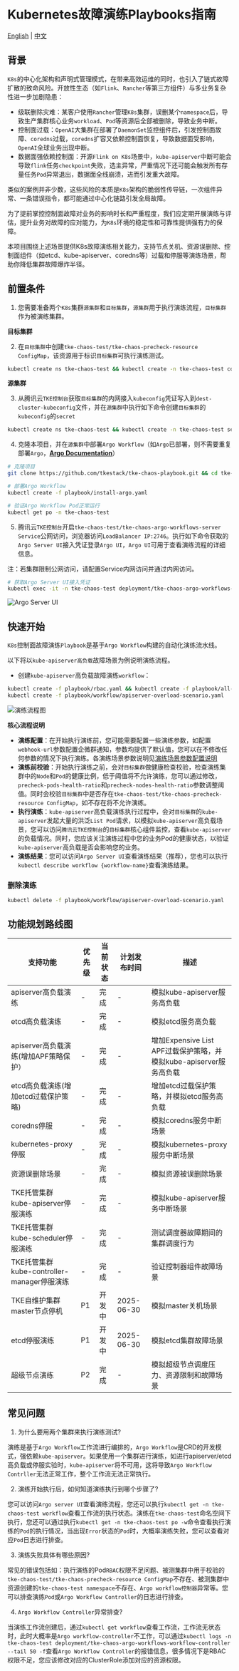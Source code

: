 # Kubernetes故障演练Playbooks指南

[English](README.md) | [中文](README_zh.md)

## 背景

`K8s`的中心化架构和声明式管理模式，在带来高效运维的同时，也引入了链式故障扩散的致命风险。开放性生态（如`Flink`、`Rancher`等第三方组件）与多业务复杂性进一步加剧隐患：

- 级联删除灾难：某客户使用`Rancher`管理`K8s`集群，误删某个`namespace`后，导致生产集群核心业务`workload`、`Pod`等资源后全部被删除，导致业务中断。  
- 控制面过载：`OpenAI`大集群在部署了`DaemonSet`监控组件后，引发控制面故障、`coredns`过载，`coredns`扩容又依赖控制面恢复，导致数据面受影响，`OpenAI`全球业务出现中断。  
- 数据面强依赖控制面：开源`Flink on K8s`场景中，`kube-apiserver`中断可能会导致`flink`任务`checkpoint`失败，选主异常，严重情况下还可能会触发所有存量任务`Pod`异常退出，数据面全线崩溃，进而引发重大故障。 

类似的案例并非少数，这些风险的本质是`K8s`架构的脆弱性传导链，一次组件异常、一条错误指令，都可能通过中心化链路引发全局故障。

为了提前掌控控制面故障对业务的影响时长和严重程度，我们应定期开展演练与评估，提升业务对故障的应对能力，为`K8s`环境的稳定性和可靠性提供强有力的保障。

本项目围绕上述场景提供K8s故障演练相关能力，支持节点关机、资源误删除、控制面组件（如etcd、kube-apiserver、coredns等）过载和停服等演练场景，帮助你降低集群故障爆炸半径。

## 前置条件

1. 您需要准备两个`K8s`集群`源集群`和`目标集群`，`源集群`用于执行演练流程，`目标集群`作为被演练集群。

**目标集群**

2. 在`目标集群`中创建`tke-chaos-test/tke-chaos-precheck-resource ConfigMap`，该资源用于标识`目标集群`可执行演练测试。
```bash
kubectl create ns tke-chaos-test && kubectl create -n tke-chaos-test configmap tke-chaos-precheck-resource --from-literal=empty=""
```

**源集群**

3. 从腾讯云`TKE控制台`获取`目标集群`的内网接入`kubeconfig`凭证写入到`dest-cluster-kubeconfig`文件，并在`源集群`中执行如下命令创建`目标集群`的`kubeconfig`的`secret`
```bash
kubectl create ns tke-chaos-test && kubectl create -n tke-chaos-test secret generic dest-cluster-kubeconfig --from-file=config=./dest-cluster-kubeconfig
```

4. 克隆本项目，并在`源集群`中部署`Argo Workflow`（如`Argo`已部署，则不需要重复部署`Argo`，[**Argo Documentation**](https://argo-workflows.readthedocs.io/en/latest/)）
```bash
# 克隆项目
git clone https://github.com/tkestack/tke-chaos-playbook.git && cd tke-chaos-playbook

# 部署Argo Workflow
kubectl create -f playbook/install-argo.yaml

# 验证Argo Workflow Pod正常运行
kubectl get po -n tke-chaos-test
```

5. 腾讯云`TKE控制台`开启`tke-chaos-test/tke-chaos-argo-workflows-server Service`公网访问，浏览器访问`LoadBalancer IP:2746`。执行如下命令获取的`Argo Server UI`接入凭证登录`Argo UI`，`Argo UI`可用于查看演练流程的详细信息。

注：若集群限制公网访问，请配置Service内网访问并通过内网访问。

```bash
# 获取Argo Server UI接入凭证
kubectl exec -it -n tke-chaos-test deployment/tke-chaos-argo-workflows-server -- argo auth token
```

![Argo Server UI](./playbook/docs/argo-server-ui.png)

## 快速开始

`K8s`控制面故障演练`Playbook`是基于`Argo Workflow`构建的自动化演练流水线。

以下将以`kube-apiserver高负载`故障场景为例说明演练流程。

- 创建`kube-apiserver`高负载故障演练`workflow`：
```bash
kubectl create -f playbook/rbac.yaml && kubectl create -f playbook/all-in-one-template.yaml
kubectl create -f playbook/workflow/apiserver-overload-scenario.yaml
```

![演练流程图](./playbook/docs/chaos-flowchart-zh.png)

**核心流程说明**

- **演练配置**：在开始执行演练前，您可能需要配置一些演练参数，如配置`webhook-url`参数配置企微群通知，参数均提供了默认值，您可以在不修改任何参数的情况下执行演练。各演练场景参数说明见[演练场景参数配置说明](playbook/README_zh.md)
- **演练前校验**：开始执行演练之前，会对`目标集群`做健康检查校验，检查演练集群中的`Node`和`Pod`的健康比例，低于阈值将不允许演练，您可以通过修改，`precheck-pods-health-ratio`和`precheck-nodes-health-ratio`参数调整阈值。同时会校验`目标集群`中是否存在`tke-chaos-test/tke-chaos-precheck-resource ConfigMap`，如不存在将不允许演练。
- **执行演练**：`kube-apiserver`高负载演练执行过程中，会对`目标集群`的`kube-apiserver`发起大量的洪泛`List Pod`请求，以模拟`kube-apiserver`高负载场景，您可以访问`腾讯云TKE控制台`的`目标集群`核心组件监控，查看`kube-apiserver`的负载情况。同时，您应该关注演练过程中您的业务Pod的健康状态，以验证`kube-apiserver`高负载是否会影响您的业务。
- **演练结果**：您可以访问`Argo Server UI`查看演练结果（推荐），您也可以执行`kubectl describe workflow {workflow-name}`查看演练结果。

### 删除演练
```bash
kubectl delete -f playbook/workflow/apiserver-overload-scenario.yaml
```

## 功能规划路线图

| 支持功能                         | 优先级  | 当前状态     | 计划发布时间  | 描述                                                |
|------------------------------|--------|------------|---------------|---------------------------------------------------|
| apiserver高负载演练               |   -   |      完成     |      -       | 模拟kube-apiserver服务高负载                             |
| etcd高负载演练                    |   -   |      完成     |      -       | 模拟etcd服务高负载                                       |
| apiserver高负载演练(增加APF策略保护）    |   -   |      完成     |      -       | 增加Expensive List APF过载保护策略，并模拟kube-apiserver服务高负载 |
| etcd高负载演练(增加etcd过载保护策略)      |   -   |      完成     |      -       | 增加etcd过载保护策略，并模拟etcd服务高负载                         |
| coredns停服                    |   -   |      完成     |      -       | 模拟coredns服务中断场景                                   |
| kubernetes-proxy停服           |   -   |      完成     |      -       | 模拟kubernetes-proxy服务中断场景                          |
| 资源误删除场景                      |  -   |    完成     |      -       | 模拟资源被误删除场景                                        |
| TKE托管集群kube-apiserver停服演练  |  -   |    完成     |        -       | 模拟kube-apiserver服务中断场景                            |
| TKE托管集群kube-scheduler停服演练  | -    |    完成     |        -       | 测试调度器故障期间的集群调度行为                                  |
| TKE托管集群kube-controller-manager停服演练  | -    |    完成     |        -       | 验证控制器组件故障场景                                       |
| TKE自维护集群master节点停机        | P1    |    开发中     |  2025-06-30  | 模拟master关机场景                                      |
| etcd停服演练                     | P1    |    开发中     |  2025-06-30  | 模拟etcd集群故障场景                                      |
| 超级节点演练                      | P2    |    完成       |      -       | 模拟超级节点调度压力、资源限制和故障场景                        |

## 常见问题
1. 为什么要用两个集群来执行演练测试?

  演练是基于`Argo Workflow`工作流进行编排的，`Argo Workflow`是CRD的开发模式，强依赖`kube-apiserver`。如果使用一个集群进行演练，如进行apiserver/etcd高负载或停服实验时，`kube-apiserver`将不可用，这将导致`Argo Workflow Contrller`无法正常工作，整个工作流无法正常执行。

2. 演练开始执行后，如何知道演练执行到哪个步骤了?

  您可以访问`Argo server UI`查看演练流程，您还可以执行`kubectl get -n tke-chaos-test workflow`查看工作流的执行状态。演练在`tke-chaos-test`命名空间下执行，您还可以通过执行`kubectl get -n tke-chaos-test po -w`命令查看执行演练的`Pod`的执行情况，当出现`Error`状态的`Pod`时，大概率演练失败，您可以查看对应`Pod`日志进行排查。

3. 演练失败具体有哪些原因?

  常见的错误包括如：执行演练的Pod`RBAC`权限不足问题、被测集群中用于校验的`tke-chaos-test/tke-chaos-precheck-resource ConfigMap`不存在、被测集群中资源创建的`tke-chaos-test namespace`不存在、`Argo workflow控制器`异常等。您可以排查演练`Pod`或`Argo Workflow Controller`的日志进行排查。

4. `Argo Workflow Controller`异常排查?

  当演练工作流创建后，通过`kubectl get workflow`查看工作流，工作流无状态时，此时大概率是`Argo workflow-controller`不工作，可以通过`kubectl logs -n tke-chaos-test deployment/tke-chaos-argo-workflows-workflow-controller --tail 50 -f`查看`Argo Workflow Controller`的报错信息，很多情况下是RBAC权限不足，您应该修改对应的ClusterRole添加对应的资源权限。
